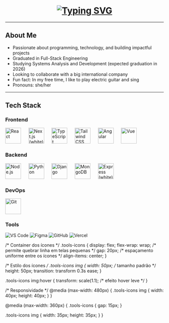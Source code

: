 <!-- Título animado com fonte branca gamificada -->
<h1 align="center">
  <a href="https://git.io/typing-svg">
    <img src="https://readme-typing-svg.herokuapp.com?font=Press+Start+2P&size=20&duration=3000&pause=500&color=FFFFFF&center=true&vCenter=true&width=760&lines=Hi+there!+I'm+Luiza+LeBlanc" alt="Typing SVG" />
  </a>
</h1>

---

## About Me
- Passionate about programming, technology, and building impactful projects  
- Graduated in Full-Stack Engineering  
- Studying Systems Analysis and Development (expected graduation in 2026)  
- Looking to collaborate with a big international company  
- Fun fact: In my free time, I like to play electric guitar and sing  
- Pronouns: she/her  

---

## Tech Stack

### Frontend
<p align="left">
  <img src="https://cdn.jsdelivr.net/gh/devicons/devicon/icons/react/react-original.svg" width="50" height="50" alt="React" />
  &nbsp;&nbsp;&nbsp;&nbsp;
  <img src="https://cdn.simpleicons.org/nextdotjs/FFFFFF" width="50" height="50" alt="Next.js (white)" />
  &nbsp;&nbsp;&nbsp;&nbsp;
  <img src="https://cdn.jsdelivr.net/gh/devicons/devicon/icons/typescript/typescript-original.svg" width="50" height="50" alt="TypeScript" />
  &nbsp;&nbsp;&nbsp;&nbsp;
  <img src="https://cdn.simpleicons.org/tailwindcss/FFFFFF" width="50" height="50" alt="Tailwind CSS (white)" />
  &nbsp;&nbsp;&nbsp;&nbsp;
  <img src="https://cdn.jsdelivr.net/gh/devicons/devicon/icons/angular/angular-original.svg" width="50" height="50" alt="Angular" />
  &nbsp;&nbsp;&nbsp;&nbsp;
  <img src="https://cdn.jsdelivr.net/gh/devicons/devicon/icons/vuejs/vuejs-original.svg" width="50" height="50" alt="Vue" />
</p>

### Backend
<p align="left">
  <img src="https://cdn.jsdelivr.net/gh/devicons/devicon/icons/nodejs/nodejs-original.svg" width="50" height="50" alt="Node.js" />
  &nbsp;&nbsp;&nbsp;&nbsp;
  <img src="https://cdn.jsdelivr.net/gh/devicons/devicon/icons/python/python-original.svg" width="50" height="50" alt="Python" />
  &nbsp;&nbsp;&nbsp;&nbsp;
  <img src="https://cdn.jsdelivr.net/gh/devicons/devicon/icons/django/django-plain.svg" width="50" height="50" alt="Django" />
  &nbsp;&nbsp;&nbsp;&nbsp;
  <img src="https://cdn.jsdelivr.net/gh/devicons/devicon/icons/mongodb/mongodb-original.svg" width="50" height="50" alt="MongoDB" />
  &nbsp;&nbsp;&nbsp;&nbsp;
  <img src="https://cdn.simpleicons.org/express/FFFFFF" width="50" height="50" alt="Express (white)" />
</p>

### DevOps
<p align="left">
  <img src="https://cdn.jsdelivr.net/gh/devicons/devicon/icons/git/git-original.svg" width="50" height="50" alt="Git" />
</p>

### Tools
<p align="left" class="tools-icons">
  <img src="https://cdn.jsdelivr.net/gh/devicons/devicon/icons/vscode/vscode-original.svg" alt="VS Code" />
  <img src="https://cdn.jsdelivr.net/gh/devicons/devicon/icons/figma/figma-original.svg" alt="Figma" />
  <img src="https://cdn.simpleicons.org/github/FFFFFF" alt="GitHub" />
  <img src="https://cdn.simpleicons.org/vercel/FFFFFF" alt="Vercel" />
</p>
/* Container dos ícones */
.tools-icons {
  display: flex;
  flex-wrap: wrap;       /* permite quebrar linha em telas pequenas */
  gap: 20px;             /* espaçamento uniforme entre os ícones */
  align-items: center;
}

/* Estilo dos ícones */
.tools-icons img {
  width: 50px;           /* tamanho padrão */
  height: 50px;
  transition: transform 0.3s ease;
}

.tools-icons img:hover {
  transform: scale(1.1); /* efeito hover leve */
}

/* Responsividade */
@media (max-width: 480px) {
  .tools-icons img {
    width: 40px;
    height: 40px;
  }
}

@media (max-width: 360px) {
  .tools-icons {
    gap: 15px;
  }

  .tools-icons img {
    width: 35px;
    height: 35px;
  }
}

